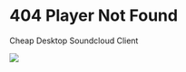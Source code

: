# 404 Player Not Found

Cheap Desktop Soundcloud Client

<img src="https://img.shields.io/github/downloads/MrMrysterius/404-Player-Not-Found/latest/404-Player-Not-Found.exe?style=for-the-badge" />
